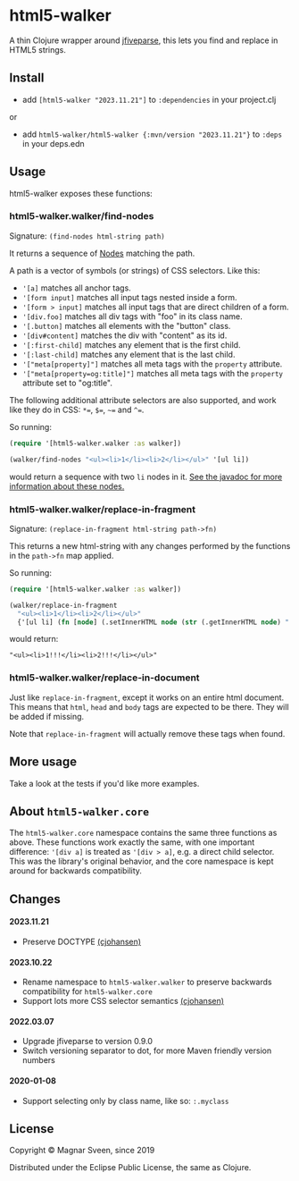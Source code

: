 # html5-walker

A thin Clojure wrapper around
[jfiveparse](https://github.com/digitalfondue/jfiveparse), this lets you find
and replace in HTML5 strings.

## Install

- add `[html5-walker "2023.11.21"]` to `:dependencies` in your project.clj

or

- add  `html5-walker/html5-walker {:mvn/version "2023.11.21"}` to `:deps` in your deps.edn

## Usage

html5-walker exposes these functions:

### html5-walker.walker/find-nodes

Signature: `(find-nodes html-string path)`

It returns a sequence of
[Nodes](https://static.javadoc.io/ch.digitalfondue.jfiveparse/jfiveparse/0.6.0/ch/digitalfondue/jfiveparse/Node.html)
matching the path.

A path is a vector of symbols (or strings) of CSS selectors. Like this:

- `'[a]` matches all anchor tags.
- `'[form input]` matches all input tags nested inside a form.
- `'[form > input]` matches all input tags that are direct children of a form.
- `'[div.foo]` matches all div tags with "foo" in its class name.
- `'[.button]` matches all elements with the "button" class.
- `'[div#content]` matches the div with "content" as its id.
- `'[:first-child]` matches any element that is the first child.
- `'[:last-child]` matches any element that is the last child.
- `'["meta[property]"]` matches all meta tags with the `property` attribute.
- `'["meta[property=og:title]"]` matches all meta tags with the `property`
  attribute set to "og:title".

The following additional attribute selectors are also supported, and work like
they do in CSS: `*=`, `$=`, `~=` and `^=`.

So running:

```clj
(require '[html5-walker.walker :as walker])

(walker/find-nodes "<ul><li>1</li><li>2</li></ul>" '[ul li])
```

would return a sequence with two `li` nodes in it. [See the javadoc for more
information about these
nodes.](https://static.javadoc.io/ch.digitalfondue.jfiveparse/jfiveparse/0.6.0/ch/digitalfondue/jfiveparse/Node.html)

### html5-walker.walker/replace-in-fragment

Signature: `(replace-in-fragment html-string path->fn)`

This returns a new html-string with any changes performed by the functions in
the `path->fn` map applied.

So running:

```clj
(require '[html5-walker.walker :as walker])

(walker/replace-in-fragment
  "<ul><li>1</li><li>2</li></ul>"
  {'[ul li] (fn [node] (.setInnerHTML node (str (.getInnerHTML node) "!!!")))})
```

would return:

```
"<ul><li>1!!!</li><li>2!!!</li></ul>"
```

### html5-walker.walker/replace-in-document

Just like `replace-in-fragment`, except it works on an entire html document.
This means that `html`, `head` and `body` tags are expected to be there. They
will be added if missing.

Note that `replace-in-fragment` will actually remove these tags when found.

## More usage

Take a look at the tests if you'd like more examples.

## About `html5-walker.core`

The `html5-walker.core` namespace contains the same three functions as above.
These functions work exactly the same, with one important difference: `'[div a]`
is treated as `'[div > a]`, e.g. a direct child selector. This was the library's
original behavior, and the core namespace is kept around for backwards
compatibility.

## Changes

#### 2023.11.21

- Preserve DOCTYPE [(cjohansen)](https://github.com/cjohansen)

#### 2023.10.22

- Rename namespace to `html5-walker.walker` to preserve backwards compatibility
  for `html5-walker.core`
- Support lots more CSS selector semantics [(cjohansen)](https://github.com/cjohansen)

#### 2022.03.07

- Upgrade jfiveparse to version 0.9.0
- Switch versioning separator to dot, for more Maven friendly version numbers

#### 2020-01-08

- Support selecting only by class name, like so: `:.myclass`

## License

Copyright © Magnar Sveen, since 2019

Distributed under the Eclipse Public License, the same as Clojure.
